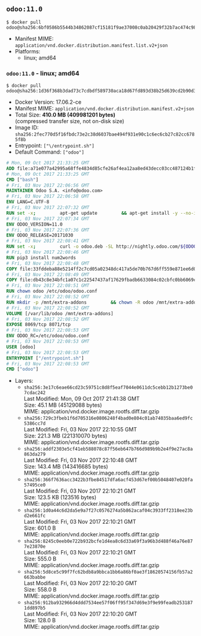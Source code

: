 ## `odoo:11.0`

```console
$ docker pull odoo@sha256:6bf0586b5544b34862087cf15181f9ae37008c0ab20429f32b7ac474c98eda12
```

-	Manifest MIME: `application/vnd.docker.distribution.manifest.list.v2+json`
-	Platforms:
	-	linux; amd64

### `odoo:11.0` - linux; amd64

```console
$ docker pull odoo@sha256:1d36f368b3dad73c7cdbdf589730aca18d67fd893d38b25d639cd2b90d317ade
```

-	Docker Version: 17.06.2-ce
-	Manifest MIME: `application/vnd.docker.distribution.manifest.v2+json`
-	Total Size: **410.0 MB (409981201 bytes)**  
	(compressed transfer size, not on-disk size)
-	Image ID: `sha256:2fec770d5f16fbdc73e2c38d6037bae494f931e90c1c6ec6cb27c82cc6785f8b`
-	Entrypoint: `["\/entrypoint.sh"]`
-	Default Command: `["odoo"]`

```dockerfile
# Mon, 09 Oct 2017 21:33:25 GMT
ADD file:a71e077a42995a68ffe4834d85cfe26af4ea12aa8ed43decc03cc487124b1f70 in / 
# Mon, 09 Oct 2017 21:33:25 GMT
CMD ["bash"]
# Fri, 03 Nov 2017 22:06:56 GMT
MAINTAINER Odoo S.A. <info@odoo.com>
# Fri, 03 Nov 2017 22:06:58 GMT
ENV LANG=C.UTF-8
# Fri, 03 Nov 2017 22:07:32 GMT
RUN set -x;         apt-get update         && apt-get install -y --no-install-recommends             ca-certificates             curl             node-less             python3-pip             python3-setuptools             python3-renderpm             libssl1.0-dev             xz-utils         && curl -o wkhtmltox.tar.xz -SL https://github.com/wkhtmltopdf/wkhtmltopdf/releases/download/0.12.4/wkhtmltox-0.12.4_linux-generic-amd64.tar.xz         && echo '3f923f425d345940089e44c1466f6408b9619562 wkhtmltox.tar.xz' | sha1sum -c -         && tar xvf wkhtmltox.tar.xz         && cp wkhtmltox/lib/* /usr/local/lib/         && cp wkhtmltox/bin/* /usr/local/bin/         && cp -r wkhtmltox/share/man/man1 /usr/local/share/man/
# Fri, 03 Nov 2017 22:07:34 GMT
ENV ODOO_VERSION=11.0
# Fri, 03 Nov 2017 22:07:36 GMT
ENV ODOO_RELEASE=20171030
# Fri, 03 Nov 2017 22:08:41 GMT
RUN set -x;         curl -o odoo.deb -SL http://nightly.odoo.com/${ODOO_VERSION}/nightly/deb/odoo_${ODOO_VERSION}.${ODOO_RELEASE}_all.deb         && echo '63d3fd997c850b657b93fb9351624d88d45d1682 odoo.deb' | sha1sum -c -         && dpkg --force-depends -i odoo.deb         && apt-get update         && apt-get -y install -f --no-install-recommends         && rm -rf /var/lib/apt/lists/* odoo.deb
# Fri, 03 Nov 2017 22:08:46 GMT
RUN pip3 install num2words
# Fri, 03 Nov 2017 22:08:48 GMT
COPY file:33fddeba88e5214ff2c7cd05a02348dc417a5de70b767d6ff559e871ee6d046a in / 
# Fri, 03 Nov 2017 22:08:49 GMT
COPY file:db43c8e34bfc1a07c1c22547437af17629fbadb6633084c02cbfc0bb6069c9fd in /etc/odoo/ 
# Fri, 03 Nov 2017 22:08:51 GMT
RUN chown odoo /etc/odoo/odoo.conf
# Fri, 03 Nov 2017 22:08:52 GMT
RUN mkdir -p /mnt/extra-addons         && chown -R odoo /mnt/extra-addons
# Fri, 03 Nov 2017 22:08:52 GMT
VOLUME [/var/lib/odoo /mnt/extra-addons]
# Fri, 03 Nov 2017 22:08:52 GMT
EXPOSE 8069/tcp 8071/tcp
# Fri, 03 Nov 2017 22:08:53 GMT
ENV ODOO_RC=/etc/odoo/odoo.conf
# Fri, 03 Nov 2017 22:08:53 GMT
USER [odoo]
# Fri, 03 Nov 2017 22:08:53 GMT
ENTRYPOINT ["/entrypoint.sh"]
# Fri, 03 Nov 2017 22:08:53 GMT
CMD ["odoo"]
```

-	Layers:
	-	`sha256:3e17c6eae66cd23c59751c8d8f5eaf7044e0611dc5cebb12b1273be07cdac242`  
		Last Modified: Mon, 09 Oct 2017 21:41:38 GMT  
		Size: 45.1 MB (45129088 bytes)  
		MIME: application/vnd.docker.image.rootfs.diff.tar.gzip
	-	`sha256:729c3fbeb1f6d705316e0806248f4bad0e804c01ab74035baa6ed9fc5386cc7d`  
		Last Modified: Fri, 03 Nov 2017 22:10:55 GMT  
		Size: 221.3 MB (221310070 bytes)  
		MIME: application/vnd.docker.image.rootfs.diff.tar.gzip
	-	`sha256:addf2303e5cf41eb588078c87f56eb647b766d989b9b2e4f9e27ac8a863da279`  
		Last Modified: Fri, 03 Nov 2017 22:10:48 GMT  
		Size: 143.4 MB (143416685 bytes)  
		MIME: application/vnd.docker.image.rootfs.diff.tar.gzip
	-	`sha256:366f7636acc3422b3fbe84517dfa6acf453d67ef00b5048407e020fa57495ce0`  
		Last Modified: Fri, 03 Nov 2017 22:10:21 GMT  
		Size: 123.5 KB (123516 bytes)  
		MIME: application/vnd.docker.image.rootfs.diff.tar.gzip
	-	`sha256:1d0a44c6d2da5e9a7f27c0576274a5b862acaf04c3933ff2318ee23bd2e661fc`  
		Last Modified: Fri, 03 Nov 2017 22:10:21 GMT  
		Size: 601.0 B  
		MIME: application/vnd.docker.image.rootfs.diff.tar.gzip
	-	`sha256:8245c0eeb0e722b932bcfe1d4ea8c6d33a69f3a96b3d488f46a76e877e23870e`  
		Last Modified: Fri, 03 Nov 2017 22:10:21 GMT  
		Size: 555.0 B  
		MIME: application/vnd.docker.image.rootfs.diff.tar.gzip
	-	`sha256:5d8ce5c99f7fc62bdb8a9bbca1bb6a86bf0ae3f18620574156fb57a2663babbe`  
		Last Modified: Fri, 03 Nov 2017 22:10:20 GMT  
		Size: 558.0 B  
		MIME: application/vnd.docker.image.rootfs.diff.tar.gzip
	-	`sha256:912ba932966d4ddd7534ee57f06ff95f347d69e3f9e99feadb2531871dd897b5`  
		Last Modified: Fri, 03 Nov 2017 22:10:20 GMT  
		Size: 128.0 B  
		MIME: application/vnd.docker.image.rootfs.diff.tar.gzip
